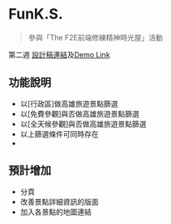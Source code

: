 FunK.S.
=========
> 參與「The F2E前端修練精神時光屋」活動
> 
第二週 [設計稿連結](https://hexschool.github.io/THE_F2E_Design/week2-filter/)及[Demo Link](https://diuer.github.io/f2e-w2-funks)

## 功能說明
* 以[行政區]做高雄旅遊景點篩選
* 以[免費參觀]與否做高雄旅遊景點篩選
* 以[全天候參觀]與否做高雄旅遊景點篩選
* 以上篩選條件可同時存在
* 

## 預計增加
* 分頁
* 改善景點詳細資訊的版面
* 加入各景點的地圖連結
